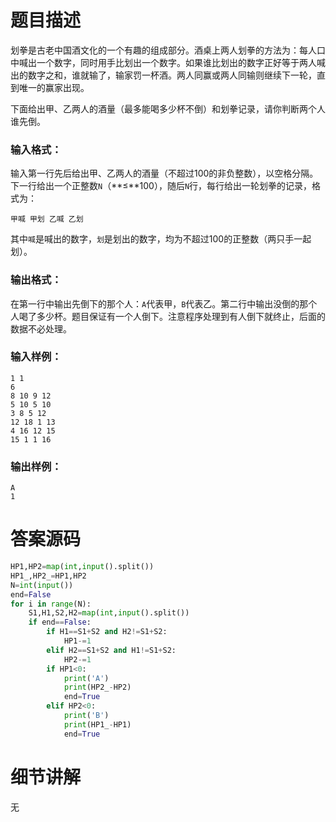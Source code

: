 # 题目描述

划拳是古老中国酒文化的一个有趣的组成部分。酒桌上两人划拳的方法为：每人口中喊出一个数字，同时用手比划出一个数字。如果谁比划出的数字正好等于两人喊出的数字之和，谁就输了，输家罚一杯酒。两人同赢或两人同输则继续下一轮，直到唯一的赢家出现。

下面给出甲、乙两人的酒量（最多能喝多少杯不倒）和划拳记录，请你判断两个人谁先倒。

### 输入格式：

输入第一行先后给出甲、乙两人的酒量（不超过100的非负整数），以空格分隔。下一行给出一个正整数`N`（**≤**100），随后`N`行，每行给出一轮划拳的记录，格式为：

```
甲喊 甲划 乙喊 乙划
```

其中`喊`是喊出的数字，`划`是划出的数字，均为不超过100的正整数（两只手一起划）。

### 输出格式：

在第一行中输出先倒下的那个人：`A`代表甲，`B`代表乙。第二行中输出没倒的那个人喝了多少杯。题目保证有一个人倒下。注意程序处理到有人倒下就终止，后面的数据不必处理。

### 输入样例：

```in
1 1
6
8 10 9 12
5 10 5 10
3 8 5 12
12 18 1 13
4 16 12 15
15 1 1 16
```

### 输出样例：

```out
A
1
```

# 答案源码

```python
HP1,HP2=map(int,input().split())
HP1_,HP2_=HP1,HP2
N=int(input())
end=False
for i in range(N):
    S1,H1,S2,H2=map(int,input().split())
    if end==False:
        if H1==S1+S2 and H2!=S1+S2:
            HP1-=1
        elif H2==S1+S2 and H1!=S1+S2:
            HP2-=1
        if HP1<0:
            print('A')
            print(HP2_-HP2)
            end=True
        elif HP2<0:
            print('B')
            print(HP1_-HP1)
            end=True
```

# 细节讲解

无

